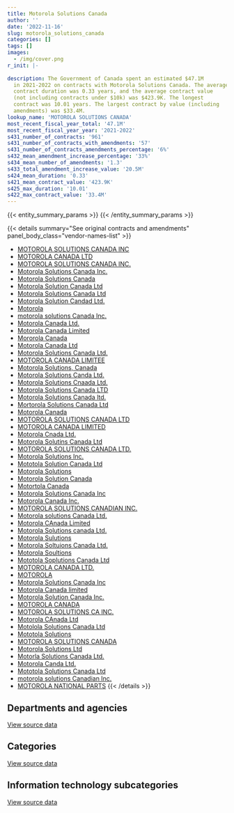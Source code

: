 ```yaml
---
title: Motorola Solutions Canada
author: ''
date: '2022-11-16'
slug: motorola_solutions_canada
categories: []
tags: []
images:
  - /img/cover.png
r_init: |-
  
description: The Government of Canada spent an estimated $47.1M
  in 2021-2022 on contracts with Motorola Solutions Canada. The average
  contract duration was 0.33 years, and the average contract value
  (not including contracts under $10k) was $423.9K. The longest
  contract was 10.01 years. The largest contract by value (including
  amendments) was $33.4M.
lookup_name: 'MOTOROLA SOLUTIONS CANADA'
most_recent_fiscal_year_total: '47.1M'
most_recent_fiscal_year_year: '2021-2022'
s431_number_of_contracts: '961'
s431_number_of_contracts_with_amendments: '57'
s431_number_of_contracts_amendments_percentage: '6%'
s432_mean_amendment_increase_percentage: '33%'
s434_mean_number_of_amendments: '1.3'
s433_total_amendment_increase_value: '20.5M'
s424_mean_duration: '0.33'
s421_mean_contract_value: '423.9K'
s425_max_duration: '10.01'
s422_max_contract_value: '33.4M'
---
```


<script src="/rmarkdown-libs/htmlwidgets/htmlwidgets.js"></script>
<link href="/rmarkdown-libs/datatables-css/datatables-crosstalk.css" rel="stylesheet" />
<script src="/rmarkdown-libs/datatables-binding/datatables.js"></script>
<script src="/rmarkdown-libs/jquery/jquery-3.6.0.min.js"></script>
<link href="/rmarkdown-libs/dt-core-bootstrap/css/dataTables.bootstrap.min.css" rel="stylesheet" />
<link href="/rmarkdown-libs/dt-core-bootstrap/css/dataTables.bootstrap.extra.css" rel="stylesheet" />
<script src="/rmarkdown-libs/dt-core-bootstrap/js/jquery.dataTables.min.js"></script>
<script src="/rmarkdown-libs/dt-core-bootstrap/js/dataTables.bootstrap.min.js"></script>
<link href="/rmarkdown-libs/crosstalk/css/crosstalk.min.css" rel="stylesheet" />
<script src="/rmarkdown-libs/crosstalk/js/crosstalk.min.js"></script>
<script src="/rmarkdown-libs/htmlwidgets/htmlwidgets.js"></script>
<link href="/rmarkdown-libs/datatables-css/datatables-crosstalk.css" rel="stylesheet" />
<script src="/rmarkdown-libs/datatables-binding/datatables.js"></script>
<script src="/rmarkdown-libs/jquery/jquery-3.6.0.min.js"></script>
<link href="/rmarkdown-libs/dt-core-bootstrap/css/dataTables.bootstrap.min.css" rel="stylesheet" />
<link href="/rmarkdown-libs/dt-core-bootstrap/css/dataTables.bootstrap.extra.css" rel="stylesheet" />
<script src="/rmarkdown-libs/dt-core-bootstrap/js/jquery.dataTables.min.js"></script>
<script src="/rmarkdown-libs/dt-core-bootstrap/js/dataTables.bootstrap.min.js"></script>
<link href="/rmarkdown-libs/crosstalk/css/crosstalk.min.css" rel="stylesheet" />
<script src="/rmarkdown-libs/crosstalk/js/crosstalk.min.js"></script>
<script src="/rmarkdown-libs/htmlwidgets/htmlwidgets.js"></script>
<link href="/rmarkdown-libs/datatables-css/datatables-crosstalk.css" rel="stylesheet" />
<script src="/rmarkdown-libs/datatables-binding/datatables.js"></script>
<script src="/rmarkdown-libs/jquery/jquery-3.6.0.min.js"></script>
<link href="/rmarkdown-libs/dt-core-bootstrap/css/dataTables.bootstrap.min.css" rel="stylesheet" />
<link href="/rmarkdown-libs/dt-core-bootstrap/css/dataTables.bootstrap.extra.css" rel="stylesheet" />
<script src="/rmarkdown-libs/dt-core-bootstrap/js/jquery.dataTables.min.js"></script>
<script src="/rmarkdown-libs/dt-core-bootstrap/js/dataTables.bootstrap.min.js"></script>
<link href="/rmarkdown-libs/crosstalk/css/crosstalk.min.css" rel="stylesheet" />
<script src="/rmarkdown-libs/crosstalk/js/crosstalk.min.js"></script>

{{< entity_summary_params >}}
{{< /entity_summary_params >}}

{{< details summary="See original contracts and amendments" panel_body_class="vendor-names-list" >}}
- [MOTOROLA SOLUTIONS CANADA INC](https://search.open.canada.ca/en/ct/?sort=contract_value_f%20desc&page=1&search_text=%22MOTOROLA%20SOLUTIONS%20CANADA%20INC%22)
- [MOTOROLA CANADA LTD](https://search.open.canada.ca/en/ct/?sort=contract_value_f%20desc&page=1&search_text=%22MOTOROLA%20CANADA%20LTD%22)
- [MOTOROLA SOLUTIONS CANADA INC.](https://search.open.canada.ca/en/ct/?sort=contract_value_f%20desc&page=1&search_text=%22MOTOROLA%20SOLUTIONS%20CANADA%20INC.%22)
- [Motorola Solutions Canada Inc.](https://search.open.canada.ca/en/ct/?sort=contract_value_f%20desc&page=1&search_text=%22Motorola%20Solutions%20Canada%20Inc.%22)
- [Motorola Solutions Canada](https://search.open.canada.ca/en/ct/?sort=contract_value_f%20desc&page=1&search_text=%22Motorola%20Solutions%20Canada%22)
- [Motorola Solution Canada Ltd](https://search.open.canada.ca/en/ct/?sort=contract_value_f%20desc&page=1&search_text=%22Motorola%20Solution%20Canada%20Ltd%22)
- [Motorola Solutions Canada Ltd](https://search.open.canada.ca/en/ct/?sort=contract_value_f%20desc&page=1&search_text=%22Motorola%20Solutions%20Canada%20Ltd%22)
- [Motorola Solution Candad Ltd.](https://search.open.canada.ca/en/ct/?sort=contract_value_f%20desc&page=1&search_text=%22Motorola%20Solution%20Candad%20Ltd.%22)
- [Motorola](https://search.open.canada.ca/en/ct/?sort=contract_value_f%20desc&page=1&search_text=%22Motorola%22)
- [motorola solutions Canada Inc.](https://search.open.canada.ca/en/ct/?sort=contract_value_f%20desc&page=1&search_text=%22motorola%20solutions%20Canada%20Inc.%22)
- [Motorola Canada Ltd.](https://search.open.canada.ca/en/ct/?sort=contract_value_f%20desc&page=1&search_text=%22Motorola%20Canada%20Ltd.%22)
- [Motorola Canada Limited](https://search.open.canada.ca/en/ct/?sort=contract_value_f%20desc&page=1&search_text=%22Motorola%20Canada%20Limited%22)
- [Mororola Canada](https://search.open.canada.ca/en/ct/?sort=contract_value_f%20desc&page=1&search_text=%22Mororola%20Canada%22)
- [Motorola Canada Ltd](https://search.open.canada.ca/en/ct/?sort=contract_value_f%20desc&page=1&search_text=%22Motorola%20Canada%20Ltd%22)
- [Motorola Solutions Canada Ltd.](https://search.open.canada.ca/en/ct/?sort=contract_value_f%20desc&page=1&search_text=%22Motorola%20Solutions%20Canada%20Ltd.%22)
- [MOTOROLA CANADA LIMITEE](https://search.open.canada.ca/en/ct/?sort=contract_value_f%20desc&page=1&search_text=%22MOTOROLA%20CANADA%20LIMITEE%22)
- [Motorola Solutions, Canada](https://search.open.canada.ca/en/ct/?sort=contract_value_f%20desc&page=1&search_text=%22Motorola%20Solutions%2c%20Canada%22)
- [Motorola Solutions Canda Ltd.](https://search.open.canada.ca/en/ct/?sort=contract_value_f%20desc&page=1&search_text=%22Motorola%20Solutions%20Canda%20Ltd.%22)
- [Motorola Solutions Cnaada Ltd.](https://search.open.canada.ca/en/ct/?sort=contract_value_f%20desc&page=1&search_text=%22Motorola%20Solutions%20Cnaada%20Ltd.%22)
- [Motorola Solutions Canada LTD](https://search.open.canada.ca/en/ct/?sort=contract_value_f%20desc&page=1&search_text=%22Motorola%20Solutions%20Canada%20LTD%22)
- [Motorola Solutions Canada ltd.](https://search.open.canada.ca/en/ct/?sort=contract_value_f%20desc&page=1&search_text=%22Motorola%20Solutions%20Canada%20ltd.%22)
- [Mortorola Solutions Canada Ltd](https://search.open.canada.ca/en/ct/?sort=contract_value_f%20desc&page=1&search_text=%22Mortorola%20Solutions%20Canada%20Ltd%22)
- [Motorola Canada](https://search.open.canada.ca/en/ct/?sort=contract_value_f%20desc&page=1&search_text=%22Motorola%20Canada%22)
- [MOTOROLA SOLUTIONS CANADA LTD](https://search.open.canada.ca/en/ct/?sort=contract_value_f%20desc&page=1&search_text=%22MOTOROLA%20SOLUTIONS%20CANADA%20LTD%22)
- [MOTOROLA CANADA LIMITED](https://search.open.canada.ca/en/ct/?sort=contract_value_f%20desc&page=1&search_text=%22MOTOROLA%20CANADA%20LIMITED%22)
- [Motorola Cnada Ltd.](https://search.open.canada.ca/en/ct/?sort=contract_value_f%20desc&page=1&search_text=%22Motorola%20Cnada%20Ltd.%22)
- [Motorola Solutins Canada Ltd](https://search.open.canada.ca/en/ct/?sort=contract_value_f%20desc&page=1&search_text=%22Motorola%20Solutins%20Canada%20Ltd%22)
- [MOTOROLA SOLUTIONS CANADA LTD.](https://search.open.canada.ca/en/ct/?sort=contract_value_f%20desc&page=1&search_text=%22MOTOROLA%20SOLUTIONS%20CANADA%20LTD.%22)
- [Motorola Solutions Inc.](https://search.open.canada.ca/en/ct/?sort=contract_value_f%20desc&page=1&search_text=%22Motorola%20Solutions%20Inc.%22)
- [Mototola Solution Canada Ltd](https://search.open.canada.ca/en/ct/?sort=contract_value_f%20desc&page=1&search_text=%22Mototola%20Solution%20Canada%20Ltd%22)
- [Motorola Solutions](https://search.open.canada.ca/en/ct/?sort=contract_value_f%20desc&page=1&search_text=%22Motorola%20Solutions%22)
- [Motorola Solution Canada](https://search.open.canada.ca/en/ct/?sort=contract_value_f%20desc&page=1&search_text=%22Motorola%20Solution%20Canada%22)
- [Motortola Canada](https://search.open.canada.ca/en/ct/?sort=contract_value_f%20desc&page=1&search_text=%22Motortola%20Canada%22)
- [Motorola Solutions Canada Inc](https://search.open.canada.ca/en/ct/?sort=contract_value_f%20desc&page=1&search_text=%22Motorola%20Solutions%20Canada%20Inc%22)
- [Motorola Canada Inc.](https://search.open.canada.ca/en/ct/?sort=contract_value_f%20desc&page=1&search_text=%22Motorola%20Canada%20Inc.%22)
- [MOTOROLA SOLUTIONS CANADIAN INC.](https://search.open.canada.ca/en/ct/?sort=contract_value_f%20desc&page=1&search_text=%22MOTOROLA%20SOLUTIONS%20CANADIAN%20INC.%22)
- [Motorola solutions Canada Ltd.](https://search.open.canada.ca/en/ct/?sort=contract_value_f%20desc&page=1&search_text=%22Motorola%20solutions%20Canada%20Ltd.%22)
- [Motorola CAnada Limited](https://search.open.canada.ca/en/ct/?sort=contract_value_f%20desc&page=1&search_text=%22Motorola%20CAnada%20Limited%22)
- [Motorola Solutions canada Ltd.](https://search.open.canada.ca/en/ct/?sort=contract_value_f%20desc&page=1&search_text=%22Motorola%20Solutions%20canada%20Ltd.%22)
- [Motorola Sulutions](https://search.open.canada.ca/en/ct/?sort=contract_value_f%20desc&page=1&search_text=%22Motorola%20Sulutions%22)
- [Motorola Soltuions Canada Ltd.](https://search.open.canada.ca/en/ct/?sort=contract_value_f%20desc&page=1&search_text=%22Motorola%20Soltuions%20Canada%20Ltd.%22)
- [Motorola Soultions](https://search.open.canada.ca/en/ct/?sort=contract_value_f%20desc&page=1&search_text=%22Motorola%20Soultions%22)
- [Mototola Soplutions Canada Ltd](https://search.open.canada.ca/en/ct/?sort=contract_value_f%20desc&page=1&search_text=%22Mototola%20Soplutions%20Canada%20Ltd%22)
- [MOTOROLA CANADA LTD.](https://search.open.canada.ca/en/ct/?sort=contract_value_f%20desc&page=1&search_text=%22MOTOROLA%20CANADA%20LTD.%22)
- [MOTOROLA](https://search.open.canada.ca/en/ct/?sort=contract_value_f%20desc&page=1&search_text=%22MOTOROLA%22)
- [Motorola Solutions Canada Inc](https://search.open.canada.ca/en/ct/?sort=contract_value_f%20desc&page=1&search_text=%22Motorola%20Solutions%20%20Canada%20Inc%22)
- [Motorola Canada limited](https://search.open.canada.ca/en/ct/?sort=contract_value_f%20desc&page=1&search_text=%22Motorola%20Canada%20limited%22)
- [Motorola Solution Canada Inc.](https://search.open.canada.ca/en/ct/?sort=contract_value_f%20desc&page=1&search_text=%22Motorola%20Solution%20Canada%20Inc.%22)
- [MOTOROLA CANADA](https://search.open.canada.ca/en/ct/?sort=contract_value_f%20desc&page=1&search_text=%22MOTOROLA%20CANADA%22)
- [MOTOROLA SOLUTIONS CA INC.](https://search.open.canada.ca/en/ct/?sort=contract_value_f%20desc&page=1&search_text=%22MOTOROLA%20SOLUTIONS%20CA%20INC.%22)
- [Motorola CAnada Ltd](https://search.open.canada.ca/en/ct/?sort=contract_value_f%20desc&page=1&search_text=%22Motorola%20CAnada%20Ltd%22)
- [Motolola Solutions Canada Ltd](https://search.open.canada.ca/en/ct/?sort=contract_value_f%20desc&page=1&search_text=%22Motolola%20Solutions%20Canada%20Ltd%22)
- [Mototola Solutions](https://search.open.canada.ca/en/ct/?sort=contract_value_f%20desc&page=1&search_text=%22Mototola%20Solutions%22)
- [MOTOROLA SOLUTIONS CANADA](https://search.open.canada.ca/en/ct/?sort=contract_value_f%20desc&page=1&search_text=%22MOTOROLA%20SOLUTIONS%20CANADA%22)
- [Motorola Solutions Ltd](https://search.open.canada.ca/en/ct/?sort=contract_value_f%20desc&page=1&search_text=%22Motorola%20Solutions%20Ltd%22)
- [Motorla Solutions Canada Ltd.](https://search.open.canada.ca/en/ct/?sort=contract_value_f%20desc&page=1&search_text=%22Motorla%20Solutions%20Canada%20Ltd.%22)
- [Motorola Canda Ltd.](https://search.open.canada.ca/en/ct/?sort=contract_value_f%20desc&page=1&search_text=%22Motorola%20Canda%20Ltd.%22)
- [Mototola Solutions Canada Ltd](https://search.open.canada.ca/en/ct/?sort=contract_value_f%20desc&page=1&search_text=%22Mototola%20Solutions%20Canada%20Ltd%22)
- [motorola solutions Canadian Inc.](https://search.open.canada.ca/en/ct/?sort=contract_value_f%20desc&page=1&search_text=%22motorola%20solutions%20Canadian%20Inc.%22)
- [MOTOROLA NATIONAL PARTS](https://search.open.canada.ca/en/ct/?sort=contract_value_f%20desc&page=1&search_text=%22MOTOROLA%20NATIONAL%20PARTS%22)
{{< /details >}}

## Departments and agencies

<div id="htmlwidget-1" style="width:100%;height:auto;" class="datatables html-widget"></div>
<script type="application/json" data-for="htmlwidget-1">{"x":{"style":"bootstrap","filter":"none","vertical":false,"data":[["<a href=\"/departments/cbsa-asfc/\">Canada Border Services Agency<\/a>","<a href=\"/departments/csc-scc/\">Correctional Service of Canada<\/a>","<a href=\"/departments/dfatd-maecd/\">Global Affairs Canada<\/a>","<a href=\"/departments/dfo-mpo/\">Fisheries and Oceans Canada<\/a>","<a href=\"/departments/dnd-mdn/\">National Defence<\/a>","<a href=\"/departments/ec/\">Environment and Climate Change Canada<\/a>","<a href=\"/departments/ic/\">Innovation, Science and Economic Development Canada<\/a>","<a href=\"/departments/pc/\">Parks Canada<\/a>","<a href=\"/departments/pwgsc-tpsgc/\">Public Services and Procurement Canada<\/a>","<a href=\"/departments/rcmp-grc/\">Royal Canadian Mounted Police<\/a>"],[1721148.38,7705417.95,null,4820290.64,15147675.13,11144.34,682726.2,81776.02,773106.26,53185356.99],[1380866.69,15631593.25,17383.92,5812557.25,9281958.69,159447.32,null,517754.04,93508.92,35328089.72],[4875918.77,622461.97,null,2102939.56,12407034.89,491428.73,null,71721.35,462270.42,49620223.89],[2286439.04,1108799.7,null,1701830.75,3584338.42,1861161.27,null,63178.16,833999.2,35678344.18]],"container":"<table class=\"table table-striped table-hover row-border order-column display\">\n  <thead>\n    <tr>\n      <th>Department<\/th>\n      <th>2018-2019<\/th>\n      <th>2019-2020<\/th>\n      <th>2020-2021<\/th>\n      <th>2021-2022<\/th>\n    <\/tr>\n  <\/thead>\n<\/table>","options":{"order":[[4,"desc"]],"pageLength":10,"autoWidth":true,"columnDefs":[{"targets":1,"render":"function(data, type, row, meta) {\n    return type !== 'display' ? data : DTWidget.formatCurrency(data, \"$\", 2, 3, \",\", \".\", true, null);\n  }"},{"targets":2,"render":"function(data, type, row, meta) {\n    return type !== 'display' ? data : DTWidget.formatCurrency(data, \"$\", 2, 3, \",\", \".\", true, null);\n  }"},{"targets":3,"render":"function(data, type, row, meta) {\n    return type !== 'display' ? data : DTWidget.formatCurrency(data, \"$\", 2, 3, \",\", \".\", true, null);\n  }"},{"targets":4,"render":"function(data, type, row, meta) {\n    return type !== 'display' ? data : DTWidget.formatCurrency(data, \"$\", 2, 3, \",\", \".\", true, null);\n  }"},{"width":"16%","targets":[1,2,3,4]},{"className":"dt-right","targets":[1,2,3,4]}],"orderClasses":false}},"evals":["options.columnDefs.0.render","options.columnDefs.1.render","options.columnDefs.2.render","options.columnDefs.3.render"],"jsHooks":[]}</script>
<p class="text-right">
<a href="https://github.com/GoC-Spending/contracts-data/tree/main/data/out/vendors/motorola_solutions_canada/summary_by_fiscal_year_by_department.csv" class="source-data-link btn btn-link">View source data</a>
</p>

## Categories

<div id="htmlwidget-2" style="width:100%;height:auto;" class="datatables html-widget"></div>
<script type="application/json" data-for="htmlwidget-2">{"x":{"style":"bootstrap","filter":"none","vertical":false,"data":[["<a href=\"/categories/facilities_and_construction/\">Facilities and construction<\/a>","<a href=\"/categories/office_management/\">Office management<\/a>","<a href=\"/categories/defence/\">Defence<\/a>","<a href=\"/categories/professional_services/\">Professional services<\/a>","<a href=\"/categories/information_technology/\">Information technology<\/a>","<a href=\"/categories/transportation_and_logistics/\">Transportation and logistics<\/a>","<a href=\"/categories/industrial_products_and_services/\">Industrial products and services<\/a>","<a href=\"/categories/human_capital/\">Human capital<\/a>"],[449135.52,null,15009980.23,1011094.5,66460422.56,114218.16,1033082.28,50708.66],[618076.16,null,8936624.68,82566.5,57147740.26,43368.57,1323667.48,71116.17],[1116695.03,null,12407034.89,12629.62,55552068.47,15066.32,1550505.25,null],[1350899.12,103886.22,3418299.18,110650.73,39992632.82,107875.76,1885632.64,148214.24]],"container":"<table class=\"table table-striped table-hover row-border order-column display\">\n  <thead>\n    <tr>\n      <th>Category<\/th>\n      <th>2018-2019<\/th>\n      <th>2019-2020<\/th>\n      <th>2020-2021<\/th>\n      <th>2021-2022<\/th>\n    <\/tr>\n  <\/thead>\n<\/table>","options":{"order":[[4,"desc"]],"dom":"t","pageLength":30,"autoWidth":true,"columnDefs":[{"targets":1,"render":"function(data, type, row, meta) {\n    return type !== 'display' ? data : DTWidget.formatCurrency(data, \"$\", 2, 3, \",\", \".\", true, null);\n  }"},{"targets":2,"render":"function(data, type, row, meta) {\n    return type !== 'display' ? data : DTWidget.formatCurrency(data, \"$\", 2, 3, \",\", \".\", true, null);\n  }"},{"targets":3,"render":"function(data, type, row, meta) {\n    return type !== 'display' ? data : DTWidget.formatCurrency(data, \"$\", 2, 3, \",\", \".\", true, null);\n  }"},{"targets":4,"render":"function(data, type, row, meta) {\n    return type !== 'display' ? data : DTWidget.formatCurrency(data, \"$\", 2, 3, \",\", \".\", true, null);\n  }"},{"width":"16%","targets":[1,2,3,4]},{"className":"dt-right","targets":[1,2,3,4]}],"orderClasses":false,"lengthMenu":[10,25,30,50,100]}},"evals":["options.columnDefs.0.render","options.columnDefs.1.render","options.columnDefs.2.render","options.columnDefs.3.render"],"jsHooks":[]}</script>
<p class="text-right">
<a href="https://github.com/GoC-Spending/contracts-data/tree/main/data/out/vendors/motorola_solutions_canada/summary_by_fiscal_year_by_category.csv" class="source-data-link btn btn-link">View source data</a>
</p>
<h2>Information technology subcategories</h2>
<div id="htmlwidget-3" style="width:100%;height:auto;" class="datatables html-widget"></div>
<script type="application/json" data-for="htmlwidget-3">{"x":{"style":"bootstrap","filter":"none","vertical":false,"data":[["<a href=\"/it_subcategories/it_consulting_services/\">IT consulting services<\/a>","<a href=\"/it_subcategories/it_devices_equipment/\">IT devices & equipment<\/a>","<a href=\"/it_subcategories/it_other/\">Other IT (incl. telecommunications)<\/a>","<a href=\"/it_subcategories/it_software_licensing/\">IT software licensing<\/a>"],[850241.93,null,65610180.63,null],[null,159447.32,56916316.31,71976.62],[1266658.88,null,54269182.69,16226.91],[138453.25,1552567.78,38055666.63,245945.16]],"container":"<table class=\"table table-striped table-hover row-border order-column display\">\n  <thead>\n    <tr>\n      <th>IT subcategory<\/th>\n      <th>2018-2019<\/th>\n      <th>2019-2020<\/th>\n      <th>2020-2021<\/th>\n      <th>2021-2022<\/th>\n    <\/tr>\n  <\/thead>\n<\/table>","options":{"order":[[4,"desc"]],"dom":"t","pageLength":30,"autoWidth":true,"columnDefs":[{"targets":1,"render":"function(data, type, row, meta) {\n    return type !== 'display' ? data : DTWidget.formatCurrency(data, \"$\", 2, 3, \",\", \".\", true, null);\n  }"},{"targets":2,"render":"function(data, type, row, meta) {\n    return type !== 'display' ? data : DTWidget.formatCurrency(data, \"$\", 2, 3, \",\", \".\", true, null);\n  }"},{"targets":3,"render":"function(data, type, row, meta) {\n    return type !== 'display' ? data : DTWidget.formatCurrency(data, \"$\", 2, 3, \",\", \".\", true, null);\n  }"},{"targets":4,"render":"function(data, type, row, meta) {\n    return type !== 'display' ? data : DTWidget.formatCurrency(data, \"$\", 2, 3, \",\", \".\", true, null);\n  }"},{"width":"16%","targets":[1,2,3,4]},{"className":"dt-right","targets":[1,2,3,4]}],"orderClasses":false,"lengthMenu":[10,25,30,50,100]}},"evals":["options.columnDefs.0.render","options.columnDefs.1.render","options.columnDefs.2.render","options.columnDefs.3.render"],"jsHooks":[]}</script>
<p class="text-right">
<a href="https://github.com/GoC-Spending/contracts-data/tree/main/data/out/vendors/motorola_solutions_canada/summary_by_fiscal_year_by_it_subcategory.csv" class="source-data-link btn btn-link">View source data</a>
</p>
